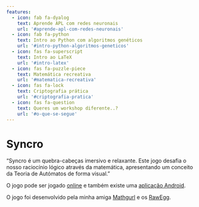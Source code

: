 ```yaml
---
features:
  - icon: fab fa-dyalog
    text: Aprende APL com redes neuronais
    url: '#aprende-apl-com-redes-neuronais'
  - icon: fab fa-python
    text: Intro ao Python com algoritmos genéticos
    url: '#intro-python-algoritmos-geneticos'
  - icon: fas fa-superscript
    text: Intro ao LaTeX
    url: '#intro-latex'
  - icon: fas fa-puzzle-piece
    text: Matemática recreativa
    url: '#matematica-recreativa'
  - icon: fas fa-lock
    text: Criptografia prática
    url: '#criptografia-pratica'
  - icon: fas fa-question
    text: Queres um workshop diferente..?
    url: '#o-que-se-segue'
---
```


# Syncro

“Syncro é um quebra-cabeças imersivo e relaxante.
Este jogo desafia o nosso raciocínio lógico através da matemática, apresentando um conceito da Teoria de Autómatos de forma visual.”

<p>O jogo pode ser jogado <a class="external-link no-image" href="https://rawegg.itch.io/syncro">online</a> e também existe uma
<a class="external-link no-image" href="https://play.google.com%2Fstore%2Fapps%2Fdetails%3Fid%3Dcom.RawEgg.Syncro">aplicação Android</a>.</p>

O jogo foi desenvolvido pela minha amiga [Mathgurl][mathgurl] e os [RawEgg][rawegg].

[mathgurl]: https://www.youtube.com/channel/UC5RV_s1Jh-jQI4HfexEIb2Q
[rawegg]: https://rawegg.itch.io/
